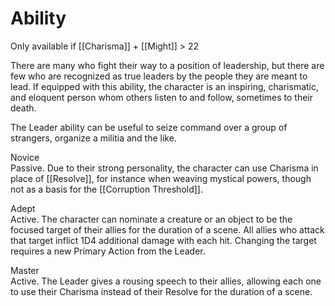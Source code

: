 # Ability
Only available if [[Charisma]] + [[Might]] > 22

There are many who fight their way to a position of leadership, but there are few who are recognized as true leaders by the people they are meant to lead. If equipped with this ability, the character is an inspiring, charismatic, and eloquent person whom others listen to and follow, sometimes to their death.

The Leader ability can be useful to seize command over a group of strangers, organize a militia and the like.

Novice<br>Passive. Due to their strong personality, the character can use Charisma in place of [[Resolve]], for instance when weaving mystical powers, though not as a basis for the [[Corruption Threshold]].

Adept<br>Active. The character can nominate a creature or an object to be the focused target of their allies for the duration of a scene. All allies who attack that target inflict 1D4 additional damage with each hit. Changing the target requires a new Primary Action from the Leader.

Master<br>Active. The Leader gives a rousing speech to their allies, allowing each one to use their Charisma instead of their Resolve for the duration of a scene.